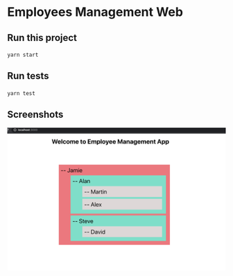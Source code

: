 # Employees Management Web

## Run this project

`yarn start`

## Run tests

`yarn test`

## Screenshots

![Alt text](./public/app_screenshot.png?raw=true "App Screenshot")

